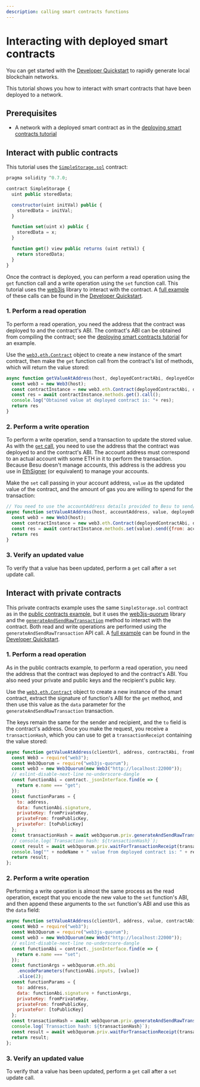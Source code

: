 ```yaml
---
description: calling smart contracts functions
---
```


# Interacting with deployed smart contracts

You can get started with the [Developer Quickstart](../Developer-Quickstart.md) to rapidly generate
local blockchain networks.

This tutorial shows you how to interact with smart contracts that have been deployed to a network.

## Prerequisites

* A network with a deployed smart contract as in the [deploying smart contracts tutorial](Deploying-Contracts.md)

## Interact with public contracts

This tutorial uses the
[`SimpleStorage.sol`](https://github.com/ConsenSys/quorum-dev-quickstart/blob/b8f7e3bc1d5f773b823c5e9983e9da11bb552ed7/files/common/smart_contracts/privacy/contracts/SimpleStorage.sol)
contract:

```js
pragma solidity ^0.7.0;

contract SimpleStorage {
  uint public storedData;

  constructor(uint initVal) public {
    storedData = initVal;
  }

  function set(uint x) public {
    storedData = x;
  }

  function get() view public returns (uint retVal) {
    return storedData;
  }
}
```

Once the contract is deployed, you can perform a read operation using the `get` function call and a
write operation using the `set` function call.
This tutorial uses the [web3js](https://www.npmjs.com/package/web3) library to interact with the contract.
A [full example](https://github.com/ConsenSys/quorum-dev-quickstart/blob/b8f7e3bc1d5f773b823c5e9983e9da11bb552ed7/files/besu/smart_contracts/privacy/scripts/public_tx.js)
of these calls can be found in the [Developer Quickstart].

### 1. Perform a read operation

To perform a read operation, you need the address that the contract was deployed to and the contract's ABI.
The contract's ABI can be obtained from compiling the contract; see the
[deploying smart contracts tutorial](Deploying-Contracts.md) for an example.

Use the [`web3.eth.Contract`](https://web3js.readthedocs.io/en/v1.3.4/web3-eth-contract.html) object to create a new
instance of the smart contract, then make the `get` function call from the contract's list of methods, which will return the value stored:

```js
async function getValueAtAddress(host, deployedContractAbi, deployedContractAddress){
  const web3 = new Web3(host);
  const contractInstance = new web3.eth.Contract(deployedContractAbi, deployedContractAddress);
  const res = await contractInstance.methods.get().call();
  console.log("Obtained value at deployed contract is: "+ res);
  return res
}
```

### 2. Perform a write operation

To perform a write operation, send a transaction to update the stored value.
As with the [`get` call](#1-perform-a-read-operation), you need to use the address that the contract was deployed to and the contract's ABI.
The account address must correspond to an actual account with some ETH in it to perform the transaction.
Because Besu doesn't manage accounts, this address is the address you use in
[EthSigner](https://docs.ethsigner.consensys.net/en/stable/) (or equivalent) to manage your accounts.

Make the `set` call passing in your account address, `value` as the updated value of the contract, and the amount of gas
you are willing to spend for the transaction:

```js
// You need to use the accountAddress details provided to Besu to send/interact with contracts
async function setValueAtAddress(host, accountAddress, value, deployedContractAbi, deployedContractAddress){
  const web3 = new Web3(host);
  const contractInstance = new web3.eth.Contract(deployedContractAbi, deployedContractAddress);
  const res = await contractInstance.methods.set(value).send({from: accountAddress, gasPrice: "0xFF", gasLimit: "0x24A22"});
  return res
}
```

### 3. Verify an updated value

To verify that a value has been updated, perform a `get` call after a `set` update call.

## Interact with private contracts

This private contracts example uses the same `SimpleStorage.sol` contract as in the
[public contracts example](#interact-with-public-contracts), but it uses the
[web3js-quorum](https://consensys.github.io/web3js-quorum/latest/index.html) library and the
[`generateAndSendRawTransaction`](https://consensys.github.io/web3js-quorum/latest/module-priv.html#~generateAndSendRawTransaction) method to interact with the contract.
Both read and write operations are performed using the `generateAndSendRawTransaction` API call.
A [full example](https://github.com/ConsenSys/quorum-dev-quickstart/blob/b8f7e3bc1d5f773b823c5e9983e9da11bb552ed7/files/besu/smart_contracts/privacy/scripts/private_tx.js)
can be found in the [Developer Quickstart].

### 1. Perform a read operation

As in the public contracts example, to perform a read operation, you need the address that the contract was deployed to
and the contract's ABI.
You also need your private and public keys and the recipient's public key.

Use the [`web3.eth.Contract`](https://web3js.readthedocs.io/en/v1.3.4/web3-eth-contract.html) object to create a new
instance of the smart contract, extract the signature of function's ABI for the `get` method, and then use this value as
the `data` parameter for the `generateAndSendRawTransaction` transaction.

The keys remain the same for the sender and recipient, and the `to` field is the contract's address.
Once you make the request, you receive a `transactionHash`, which you can use to get a `transactionReceipt` containing
the value stored:

```js
async function getValueAtAddress(clientUrl, address, contractAbi, fromPrivateKey, fromPublicKey, toPublicKey) {
  const Web3 = require("web3");
  const Web3Quorum = require("web3js-quorum");
  const web3 = new Web3Quorum(new Web3("http://localhost:22000"));
  // eslint-disable-next-line no-underscore-dangle
  const functionAbi = contract._jsonInterface.find(e => {
    return e.name === "get";
  });
  const functionParams = {
    to: address,
    data: functionAbi.signature,
    privateKey: fromPrivateKey,
    privateFrom: fromPublicKey,
    privateFor: [toPublicKey]
  };
  const transactionHash = await web3quorum.priv.generateAndSendRawTransaction(functionParams);
  // console.log(`Transaction hash: ${transactionHash}`);
  const result = await web3quorum.priv.waitForTransactionReceipt(transactionHash);
  console.log("" + nodeName + " value from deployed contract is: " + result.output);
  return result;
};
```

### 2. Perform a write operation

Performing a write operation is almost the same process as the read operation, except that you encode the new value to
the `set` function's ABI, and then append these arguments to the `set` function's ABI and use this as the `data` field:

```js
async function setValueAtAddress(clientUrl, address, value, contractAbi, fromPrivateKey, fromPublicKey, toPublicKey) {
  const Web3 = require("web3");
  const Web3Quorum = require("web3js-quorum");
  const web3 = new Web3Quorum(new Web3("http://localhost:22000"));
  // eslint-disable-next-line no-underscore-dangle
  const functionAbi = contract._jsonInterface.find(e => {
    return e.name === "set";
  });
  const functionArgs = web3quorum.eth.abi
    .encodeParameters(functionAbi.inputs, [value])
    .slice(2);
  const functionParams = {
    to: address,
    data: functionAbi.signature + functionArgs,
    privateKey: fromPrivateKey,
    privateFrom: fromPublicKey,
    privateFor: [toPublicKey]
  };
  const transactionHash = await web3quorum.priv.generateAndSendRawTransaction(functionParams);
  console.log(`Transaction hash: ${transactionHash}`);
  const result = await web3quorum.priv.waitForTransactionReceipt(transactionHash);
  return result;
};
```

### 3. Verify an updated value

To verify that a value has been updated, perform a `get` call after a `set` update call.

[Developer Quickstart]: ../Developer-Quickstart.md
